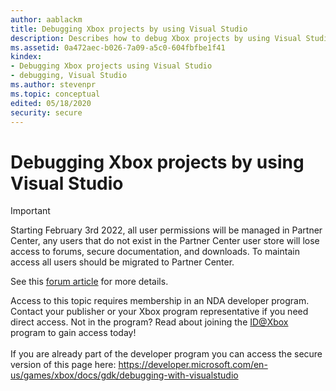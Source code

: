 ```yaml
---
author: aablackm
title: Debugging Xbox projects by using Visual Studio
description: Describes how to debug Xbox projects by using Visual Studio.
ms.assetid: 0a472aec-b026-7a09-a5c0-604fbfbe1f41
kindex:
- Debugging Xbox projects using Visual Studio
- debugging, Visual Studio
ms.author: stevenpr
ms.topic: conceptual
edited: 05/18/2020
security: secure
---
```


# Debugging Xbox projects by using Visual Studio
> [!IMPORTANT]
> Starting February 3rd 2022, all user permissions will be managed in Partner Center, any users that do not exist in the Partner Center user store will lose access to forums, secure documentation, and downloads. To maintain access all users should be migrated to Partner Center. <p></p>See this <a href="https://forums.xboxlive.com/articles/132187/breaking-change-user-access-for-forums-secure-docu.html">forum article</a> for more details.  

 Access to this topic requires membership in an NDA developer program. Contact your publisher or your Xbox program representative if you need direct access. Not in the program? Read about joining the <a href="https://www.xbox.com/Developers/id">ID@Xbox</a> program to gain access today!  <br/><br/>If you are already part of the developer program you can access the secure version of this page here: <a target="_blank" href="https://developer.microsoft.com/en-us/games/xbox/docs/gdk/debugging-with-visualstudio">https://developer.microsoft.com/en-us/games/xbox/docs/gdk/debugging-with-visualstudio</a>